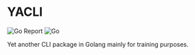 # YACLI

![Go Report](https://goreportcard.com/badge/github.com/wizact/yacli) ![Go](https://github.com/wizact/yacli/workflows/Go/badge.svg)

Yet another CLI package in Golang mainly for training purposes.  
